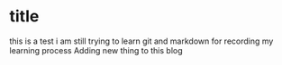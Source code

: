# title
this is a test
i am still trying to learn git and markdown for recording my learning process
Adding new thing to this blog
